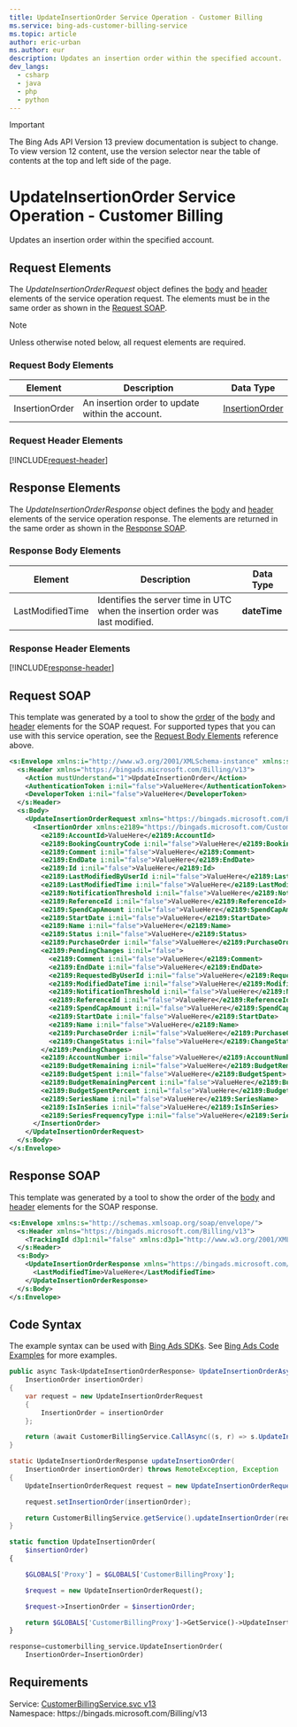 ```yaml
---
title: UpdateInsertionOrder Service Operation - Customer Billing
ms.service: bing-ads-customer-billing-service
ms.topic: article
author: eric-urban
ms.author: eur
description: Updates an insertion order within the specified account.
dev_langs: 
  - csharp
  - java
  - php
  - python
---
```

> [!IMPORTANT]
> The Bing Ads API Version 13 preview documentation is subject to change. To view version 12 content, use the version selector near the table of contents at the top and left side of the page.

# UpdateInsertionOrder Service Operation - Customer Billing
Updates an insertion order within the specified account.

## <a name="request"></a>Request Elements
The *UpdateInsertionOrderRequest* object defines the [body](#request-body) and [header](#request-header) elements of the service operation request. The elements must be in the same order as shown in the [Request SOAP](#request-soap). 

> [!NOTE]
> Unless otherwise noted below, all request elements are required.

### <a name="request-body"></a>Request Body Elements

|Element|Description|Data Type|
|-----------|---------------|-------------|
|<a name="insertionorder"></a>InsertionOrder|An insertion order to update within the account.|[InsertionOrder](insertionorder.md)|

### <a name="request-header"></a>Request Header Elements
[!INCLUDE[request-header](./includes/request-header.md)]

## <a name="response"></a>Response Elements
The *UpdateInsertionOrderResponse* object defines the [body](#response-body) and [header](#response-header) elements of the service operation response. The elements are returned in the same order as shown in the [Response SOAP](#response-soap).

### <a name="response-body"></a>Response Body Elements

|Element|Description|Data Type|
|-----------|---------------|-------------|
|<a name="lastmodifiedtime"></a>LastModifiedTime|Identifies the server time in UTC when the insertion order was last modified.|**dateTime**|

### <a name="response-header"></a>Response Header Elements
[!INCLUDE[response-header](./includes/response-header.md)]

## <a name="request-soap"></a>Request SOAP
This template was generated by a tool to show the [order](../guides/services-protocol.md#element-order) of the [body](#request-body) and [header](#request-header) elements for the SOAP request. For supported types that you can use with this service operation, see the [Request Body Elements](#request-header) reference above.

```xml
<s:Envelope xmlns:i="http://www.w3.org/2001/XMLSchema-instance" xmlns:s="http://schemas.xmlsoap.org/soap/envelope/">
  <s:Header xmlns="https://bingads.microsoft.com/Billing/v13">
    <Action mustUnderstand="1">UpdateInsertionOrder</Action>
    <AuthenticationToken i:nil="false">ValueHere</AuthenticationToken>
    <DeveloperToken i:nil="false">ValueHere</DeveloperToken>
  </s:Header>
  <s:Body>
    <UpdateInsertionOrderRequest xmlns="https://bingads.microsoft.com/Billing/v13">
      <InsertionOrder xmlns:e2189="https://bingads.microsoft.com/Customer/v13/Entities" i:nil="false">
        <e2189:AccountId>ValueHere</e2189:AccountId>
        <e2189:BookingCountryCode i:nil="false">ValueHere</e2189:BookingCountryCode>
        <e2189:Comment i:nil="false">ValueHere</e2189:Comment>
        <e2189:EndDate i:nil="false">ValueHere</e2189:EndDate>
        <e2189:Id i:nil="false">ValueHere</e2189:Id>
        <e2189:LastModifiedByUserId i:nil="false">ValueHere</e2189:LastModifiedByUserId>
        <e2189:LastModifiedTime i:nil="false">ValueHere</e2189:LastModifiedTime>
        <e2189:NotificationThreshold i:nil="false">ValueHere</e2189:NotificationThreshold>
        <e2189:ReferenceId i:nil="false">ValueHere</e2189:ReferenceId>
        <e2189:SpendCapAmount i:nil="false">ValueHere</e2189:SpendCapAmount>
        <e2189:StartDate i:nil="false">ValueHere</e2189:StartDate>
        <e2189:Name i:nil="false">ValueHere</e2189:Name>
        <e2189:Status i:nil="false">ValueHere</e2189:Status>
        <e2189:PurchaseOrder i:nil="false">ValueHere</e2189:PurchaseOrder>
        <e2189:PendingChanges i:nil="false">
          <e2189:Comment i:nil="false">ValueHere</e2189:Comment>
          <e2189:EndDate i:nil="false">ValueHere</e2189:EndDate>
          <e2189:RequestedByUserId i:nil="false">ValueHere</e2189:RequestedByUserId>
          <e2189:ModifiedDateTime i:nil="false">ValueHere</e2189:ModifiedDateTime>
          <e2189:NotificationThreshold i:nil="false">ValueHere</e2189:NotificationThreshold>
          <e2189:ReferenceId i:nil="false">ValueHere</e2189:ReferenceId>
          <e2189:SpendCapAmount i:nil="false">ValueHere</e2189:SpendCapAmount>
          <e2189:StartDate i:nil="false">ValueHere</e2189:StartDate>
          <e2189:Name i:nil="false">ValueHere</e2189:Name>
          <e2189:PurchaseOrder i:nil="false">ValueHere</e2189:PurchaseOrder>
          <e2189:ChangeStatus i:nil="false">ValueHere</e2189:ChangeStatus>
        </e2189:PendingChanges>
        <e2189:AccountNumber i:nil="false">ValueHere</e2189:AccountNumber>
        <e2189:BudgetRemaining i:nil="false">ValueHere</e2189:BudgetRemaining>
        <e2189:BudgetSpent i:nil="false">ValueHere</e2189:BudgetSpent>
        <e2189:BudgetRemainingPercent i:nil="false">ValueHere</e2189:BudgetRemainingPercent>
        <e2189:BudgetSpentPercent i:nil="false">ValueHere</e2189:BudgetSpentPercent>
        <e2189:SeriesName i:nil="false">ValueHere</e2189:SeriesName>
        <e2189:IsInSeries i:nil="false">ValueHere</e2189:IsInSeries>
        <e2189:SeriesFrequencyType i:nil="false">ValueHere</e2189:SeriesFrequencyType>
      </InsertionOrder>
    </UpdateInsertionOrderRequest>
  </s:Body>
</s:Envelope>
```

## <a name="response-soap"></a>Response SOAP
This template was generated by a tool to show the order of the [body](#response-body) and [header](#response-header) elements for the SOAP response.

```xml
<s:Envelope xmlns:s="http://schemas.xmlsoap.org/soap/envelope/">
  <s:Header xmlns="https://bingads.microsoft.com/Billing/v13">
    <TrackingId d3p1:nil="false" xmlns:d3p1="http://www.w3.org/2001/XMLSchema-instance">ValueHere</TrackingId>
  </s:Header>
  <s:Body>
    <UpdateInsertionOrderResponse xmlns="https://bingads.microsoft.com/Billing/v13">
      <LastModifiedTime>ValueHere</LastModifiedTime>
    </UpdateInsertionOrderResponse>
  </s:Body>
</s:Envelope>
```

## <a name="example"></a>Code Syntax
The example syntax can be used with [Bing Ads SDKs](../guides/client-libraries.md). See [Bing Ads Code Examples](../guides/code-examples.md) for more examples.
```csharp
public async Task<UpdateInsertionOrderResponse> UpdateInsertionOrderAsync(
	InsertionOrder insertionOrder)
{
	var request = new UpdateInsertionOrderRequest
	{
		InsertionOrder = insertionOrder
	};

	return (await CustomerBillingService.CallAsync((s, r) => s.UpdateInsertionOrderAsync(r), request));
}
```
```java
static UpdateInsertionOrderResponse updateInsertionOrder(
	InsertionOrder insertionOrder) throws RemoteException, Exception
{
	UpdateInsertionOrderRequest request = new UpdateInsertionOrderRequest();

	request.setInsertionOrder(insertionOrder);

	return CustomerBillingService.getService().updateInsertionOrder(request);
}
```
```php
static function UpdateInsertionOrder(
	$insertionOrder)
{

	$GLOBALS['Proxy'] = $GLOBALS['CustomerBillingProxy'];

	$request = new UpdateInsertionOrderRequest();

	$request->InsertionOrder = $insertionOrder;

	return $GLOBALS['CustomerBillingProxy']->GetService()->UpdateInsertionOrder($request);
}
```
```python
response=customerbilling_service.UpdateInsertionOrder(
	InsertionOrder=InsertionOrder)
```

## Requirements
Service: [CustomerBillingService.svc v13](https://clientcenter.api.bingads.microsoft.com/Api/Billing/v13/CustomerBillingService.svc)  
Namespace: https\://bingads.microsoft.com/Billing/v13  

